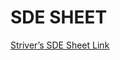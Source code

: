 # SDE SHEET

[Striver’s SDE Sheet Link](https://takeuforward.org/interviews/strivers-sde-sheet-top-coding-interview-problems)
